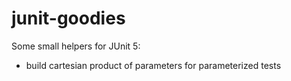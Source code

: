 # junit-goodies
Some small helpers for JUnit 5:

* build cartesian product of parameters for parameterized tests
